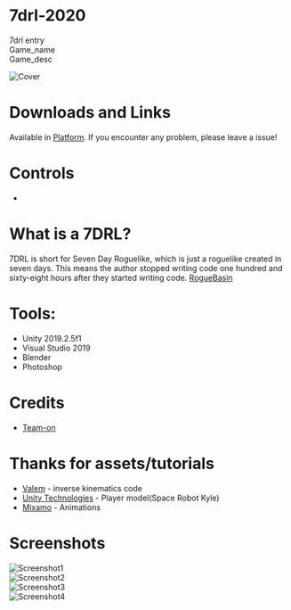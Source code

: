 # 7drl-2020
7drl entry  
Game_name  
Game_desc

![Cover](Screenshots/Cover.jpg)

# Downloads and Links
Available in [Platform](Link). If you encounter any problem, please leave a issue! 

# Controls
 * 

# What is a 7DRL?
7DRL is short for Seven Day Roguelike, which is just a roguelike created in seven days. This means the author stopped writing code one hundred and sixty-eight hours after they started writing code. [RogueBasin](http://www.roguebasin.com/index.php?title=7DRL)

# Tools:
 * Unity 2019.2.5f1
 * Visual Studio 2019
 * Blender
 * Photoshop

# Credits
 * [Team-on](https://github.com/Team-on)
 
# Thanks for assets/tutorials
 * [Valem](https://www.youtube.com/watch?v=tBYl-aSxUe0&list=PLrk7hDwk64-ZRB5lz-xJhgH7Lp6MIRcHJ&index=1) - inverse kinematics code
 * [Unity Technologies](https://assetstore.unity.com/packages/3d/characters/robots/space-robot-kyle-4696) - Player model(Space Robot Kyle)
 * [Mixamo](https://www.mixamo.com/#/) - Animations
 
# Screenshots
![Screenshot1](Screenshots/1.jpg)  
![Screenshot2](Screenshots/2.jpg)  
![Screenshot3](Screenshots/3.jpg)  
![Screenshot4](Screenshots/4.jpg)
